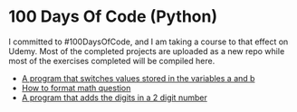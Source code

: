 # 100 Days Of Code (Python)
I committed to #100DaysOfCode, and I am taking a course to that effect on Udemy. Most of the completed projects are uploaded as a new repo while most of the exercises completed will be compiled here. 

* [A program that switches values stored in the variables a and b](https://repl.it/@A3AJAGBE/day-1-4-exercise)
* [How to format math question](https://repl.it/@A3AJAGBE/day-2-start)
* [A program that adds the digits in a 2 digit number](https://repl.it/@A3AJAGBE/day-2-1-exercise)
